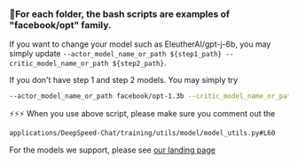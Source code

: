 ### 💁For each folder, the bash scripts are examples of "facebook/opt" family.

If you want to change your model such as EleutherAI/gpt-j-6b, you may simply update 
``` --actor_model_name_or_path ${step1_path} --critic_model_name_or_path ${step2_path} ```.

If you don't have step 1 and step 2 models. You may simply try 
``` bash
--actor_model_name_or_path facebook/opt-1.3b --critic_model_name_or_path facebook/opt-350m
```
⚡⚡⚡ When you use above script, please make sure you comment out the 
```bash
applications/DeepSpeed-Chat/training/utils/model/model_utils.py#L60
```

For the models we support, please see [our landing page](./../../../README.md#-supported-models-)
